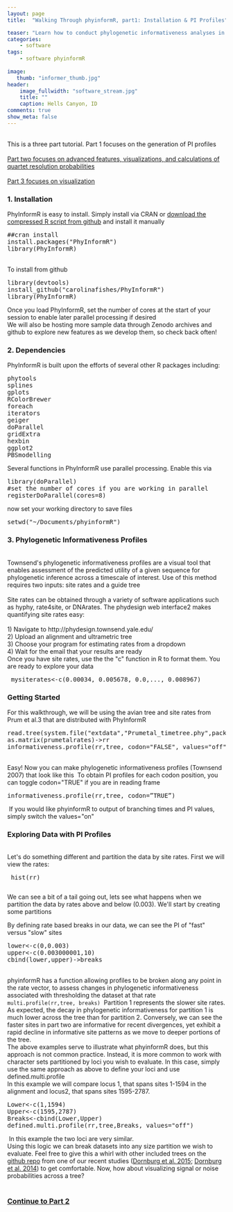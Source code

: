```yaml
---
layout: page
title:  "Walking Through phyinformR, part1: Installation & PI Profiles"

teaser: "Learn how to conduct phylogenetic informativeness analyses in R, part 1"
categories:
    - software
tags:
    - software phyinformR
    
image:
   thumb: "informer_thumb.jpg"
header:
    image_fullwidth: "software_stream.jpg"
    title: ""
    caption: Hells Canyon, ID
comments: true
show_meta: false    
---
```

<br>
This is a three part tutorial. Part 1 focuses on the generation of PI profiles
<br>
<br>
<a href='https://carolinafishes.github.io/software/phyinformR_manual2/'>Part two focuses on advanced features, visualizations, and calculations of quartet resolution probabilities</a>
<br>
<br>
<a href='https://carolinafishes.github.io/software/phyinformR_manual3/'>Part 3 focuses on visualization</a>

<h3>1. Installation</h3>
PhyInformR is easy to install. Simply install via CRAN or <a href='https://github.com/carolinafishes/PhyInformR'>download the compressed R script from github</a> and install it manually 

<pre>
##cran install
install.packages("PhyInformR")
library(PhyInformR)
</pre>
<br>
To install from github
<pre>
library(devtools) 
install_github("carolinafishes/PhyInformR")
library(PhyInformR)
</pre> 
Once you load PhyInformR, set the number of cores at the start of your session to enable later parallel processing if desired
<br>
We will also be hosting more sample data through Zenodo archives and github to explore new features as we develop them, so check back often!
<br>
<h3>2. Dependencies</h3>
PhyInformR is built upon the efforts of several other R packages including:
<pre>
phytools
splines
gplots
RColorBrewer
foreach
iterators
geiger
doParallel
gridExtra
hexbin
ggplot2
PBSmodelling
</pre>

Several functions in PhyInformR use parallel processing. Enable this via
<pre>
library(doParallel) 
#set the number of cores if you are working in parallel 
registerDoParallel(cores=8)
</pre>

now set your working directory to save files
<pre>
setwd("~/Documents/phyinformR")
</pre>


<h3>3. Phylogenetic Informativeness Profiles</h3>
<br> Townsend's phylogenetic informativeness profiles are a visual tool that enables assessment of the predicted utility of a given sequence for phylogenetic inference across a timescale of interest. Use of this method requires two inputs: site rates and a guide tree
<br>
<br>
Site rates can be obtained through a variety of software applications such as hyphy, rate4site, or DNArates. The phydesign web interface2 makes quantifying site rates easy: 
<br>
<br>
1) Navigate to http://phydesign.townsend.yale.edu/
<br>
2) Upload an alignment and ultrametric tree 
<br>
3) Choose your program for estimating rates from a dropdown 
<br>
4) Wait for the email that your results are ready 
<br>
Once you have site rates, use the the "c" function in R to format them. You are ready to explore your data
<pre> mysiterates<-c(0.00034, 0.005678, 0.0,..., 0.008967)
</pre>
<h3> Getting Started </h3>
For this walkthrough, we will be using the avian tree and site rates from Prum et al.3 that are distributed with PhyInformR
<br>
<pre>
read.tree(system.file("extdata","Prumetal_timetree.phy",package="PhyInformR"))->tree
as.matrix(prumetalrates)->rr
informativeness.profile(rr,tree, codon="FALSE", values="off")
</pre>
<br> Easy! Now you can make phylogenetic informativeness profiles (Townsend 2007) that look like this
<img class="b30" src="https://carolinafishes.github.io/images/informR_1.png" alt="">
To obtain PI profiles for each codon position, you can toggle codon="TRUE" if you are in reading frame
<pre>
informativeness.profile(rr,tree, codon=”TRUE”)
</pre>
<img class="b30" src="https://carolinafishes.github.io/images/informR_2.png" alt="">
If you would like phyinformR to output of branching times and PI values, simply switch the values="on"

<h3> Exploring Data with PI Profiles </h3>
<br>Let's do something different and partition the data by site rates. First we will view the rates:
<pre> hist(rr) </pre>
<img class="b30" src="https://carolinafishes.github.io/images/informR_3.png" alt="">

We can see a bit of a tail going out, lets see what happens when we partition the data by rates above and below (0.003). We'll start by creating some partitions

By defining rate based breaks in our data, we can see the PI of "fast" versus "slow" sites
<pre>
lower<-c(0,0.003) 
upper<-c(0.003000001,10) 
cbind(lower,upper)->breaks
</pre>
<br>
phyinformR has a function allowing profiles to be broken along any point in the rate vector, to assess changes in phylogenetic informativeness associated with thresholding the dataset at that rate
<code>multi.profile(rr,tree, breaks)</code>
<img class="b30" src="https://carolinafishes.github.io/images/informR_4.png" alt="">
Partition 1 represents the slower site rates. As expected, the decay in phylogenetic informativeness for partition 1 is much lower across the tree than for partition 2. Conversely, we can see the faster sites in part two are informative for recent divergences, yet exhibit a rapid decline in informative site patterns as we move to deeper portions of the tree.
<br>
The above examples serve to illustrate what phyinformR does, but this approach is not common practice. Instead, it is more common to work with character sets partitioned by loci you wish to evaluate. In this case, simply use the same approach as above to define your loci and use defined.multi.profile 
<br>
In this example we will compare locus 1, that spans sites 1-1594 in the alignment and locus2, that spans sites 1595-2787.

<pre>
Lower<-c(1,1594)
Upper<-c(1595,2787) 
Breaks<-cbind(Lower,Upper) 
defined.multi.profile(rr,tree,Breaks, values="off")
</pre>
<img class="b30" src="https://carolinafishes.github.io/images/informR_5.png" alt="">
In this example the two loci are very similar.
<br>
Using this logic we can break datasets into any size partition we wish to evaluate. Feel free to give this a whirl with other included trees on the <a href='https://github.com/carolinafishes/phyinformR'> github repo</a> from one of our recent studies (<a href='https://www.researchgate.net/publication/275103683_Phylogenetic_analysis_of_molecular_and_morphological_data_highlights_uncertainty_in_the_relationships_of_fossil_and_living_species_of_Elopomorpha_%28Actinopterygii_Teleostei%29'>Dornburg et al. 2015</a>; <a href='https://www.researchgate.net/publication/268452611_The_impact_of_shifts_in_marine_biodiversity_hotspots_on_patterns_of_range_evolution_Evidence_from_the_Holocentridae_%28squirrelfishes_and_soldierfishes%29'>Dornburg et al. 2014</a>) to get comfortable. Now, how about visualizing signal or noise probabilities across a tree?
<br>
<br>
<h3><a href='https://carolinafishes.github.io/software/phyinformR_manual2/'>Continue to Part 2</a>



